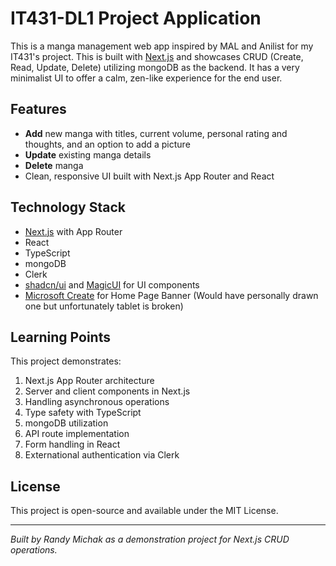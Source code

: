 # IT431-DL1 Project Application

This is a manga management web app inspired by MAL and Anilist for my IT431's project. This is built with [Next.js](https://nextjs.org) and showcases CRUD (Create, Read, Update, Delete) utilizing mongoDB as the backend. It has a very minimalist UI to offer a calm, zen-like experience for the end user.

## Features

- **Add** new manga with titles, current volume, personal rating and thoughts, and an option to add a picture
- **Update** existing manga details
- **Delete** manga
- Clean, responsive UI built with Next.js App Router and React

## Technology Stack

- [Next.js](https://nextjs.org) with App Router
- React
- TypeScript
- mongoDB
- Clerk
- [shadcn/ui](https://ui.shadcn.com/) and [MagicUI](https://magicui.design/) for UI components
- [Microsoft Create](https://create.microsoft.com/en-us/features/ai-image-generator) for Home Page Banner (Would have personally drawn one but unfortunately tablet is broken)

## Learning Points

This project demonstrates:

1. Next.js App Router architecture
2. Server and client components in Next.js
3. Handling asynchronous operations
4. Type safety with TypeScript
5. mongoDB utilization
6. API route implementation
7. Form handling in React
8. Externational authentication via Clerk 

## License

This project is open-source and available under the MIT License.

---

_Built by Randy Michak as a demonstration project for Next.js CRUD operations._
